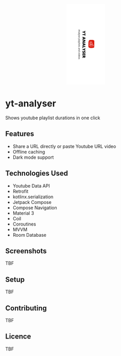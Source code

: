 <div style="text-align: center;">
    <img src="playstore/banner.png" height="250px" alt="banner"/>
</div>

# yt-analyser

Shows youtube playlist durations in one click

## Features

- Share a URL directly or paste Youtube URL video
- Offline caching
- Dark mode support

## Technologies Used

- Youtube Data API
- Retrofit
- kotlinx.serialization
- Jetpack Compose
- Compose Navigation
- Material 3
- Coil
- Coroutines
- MVVM
- Room Database

## Screenshots

TBF

## Setup

TBF

## Contributing

TBF

## Licence

TBF